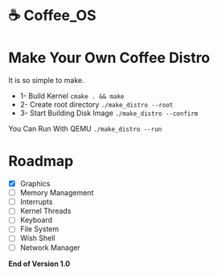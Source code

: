 # :coffee: Coffee_OS
# Make Your Own Coffee Distro
It is so simple to make.
* 1- Build Kernel `cmake . && make`
* 2- Create root directory `./make_distro --root`
* 3- Start Building Disk Image `./make_distro --confirm`

You Can Run With QEMU `./make_distro --run`

# Roadmap
- [x] Graphics
- [ ] Memory Management
- [ ] Interrupts
- [ ] Kernel Threads
- [ ] Keyboard
- [ ] File System
- [ ] Wish Shell
- [ ] Network Manager

**End of Version 1.0**
